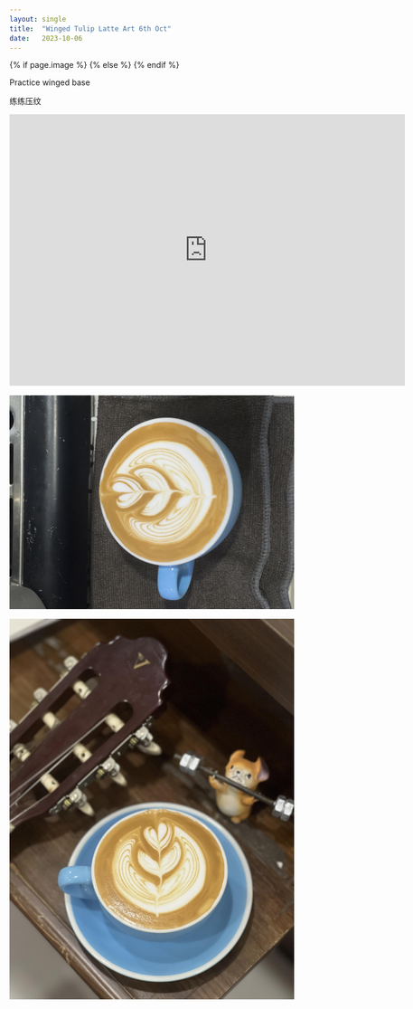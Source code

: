 ```yaml
---
layout: single
title:  "Winged Tulip Latte Art 6th Oct"
date:   2023-10-06
---
```


{% if page.image %}
  <meta property="og:image" content="/assets/img/2023/10/06/IMG_8431.jpg">
{% else %}
  <meta property="og:image" content="/assets/img/2023/10/02/IMG_8431.jpg">
{% endif %}

<meta property="og:description" content="Winged Tulip Latte Art 6th Oct" />


Practice winged base

练练压纹



<div class="embed-container">
  <iframe
      src="https://www.youtube.com/embed/eDH_qByAHd4"
      width="700"
      height="480"
      frameborder="0"
      allowfullscreen="true">
  </iframe>
</div>



![](/assets/img/2023/10/06/IMG_8429.jpg)

![](/assets/img/2023/10/06/IMG_8431.jpg)
